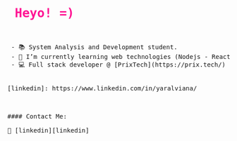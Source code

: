 
<pre>
<h1 style="color:#FF1493"> Heyo! =) </h1>

 - 📚 System Analysis and Development student.
 - 🍵 I’m currently learning web technologies (Nodejs - React - TypeScript/JavaScript)
 - 💻 Full stack developer @ [PrixTech](https://prix.tech/)


[linkedin]: https://www.linkedin.com/in/yaralviana/
<br>

#### Contact Me:

👔 [linkedin][linkedin]
</pre>
